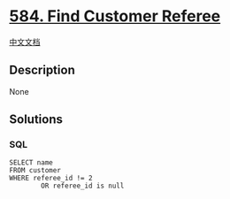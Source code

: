 # [584. Find Customer Referee](https://leetcode.com/problems/find-customer-referee)

[中文文档](/solution/0500-0599/0584.Find%20Customer%20Referee/README.md)

## Description

None

## Solutions

<!-- tabs:start -->

### **SQL**

```
SELECT name
FROM customer
WHERE referee_id != 2
        OR referee_id is null
```

<!-- tabs:end -->
